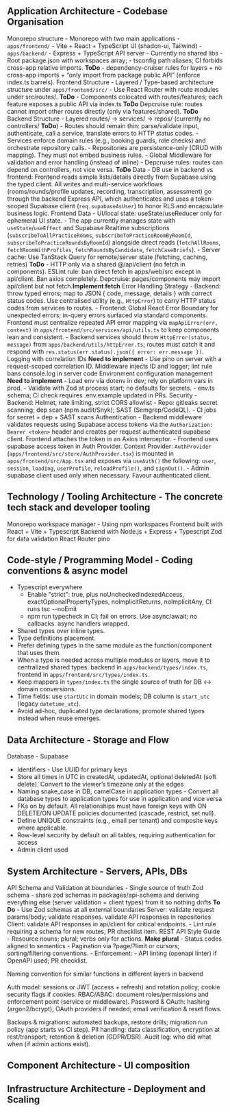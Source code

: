 
## Application Architecture - Codebase Organisation
Monorepo structure
    - Monorepo with two main applications
        - `apps/frontend/` - Vite + React + TypeScript UI (shadcn-ui, Tailwind)
        - `apps/backend/` - Express + TypeScript API server 
    - Currently no shared libs
    - Root package.json with workspaces array; 
    - tsconfig path aliases; CI forbids cross-app relative imports. **ToDo**
    - dependency-cruiser rules for layers + no cross-app imports + “only import from package public API” (enforce index.ts barrels).
Frontend Structure
    - Layered / Type-based architecture structure under `apps/frontend/src/`
    - Use React Router with route modules under src/routes/. **ToDo**
    - Components colocated with routes/features; each feature exposes a public API via index.ts **ToDo** Depcruise rule: routes cannot import other routes directly (only via features/shared).  **ToDo**
Backend Structure
    - Layered routes/ → services/ → repos/ (currently no controllers/  **ToDo**)
        - Routes should remain thin: parse/validate input, authenticate, call a service, translate errors to HTTP status codes.
        - Services enforce domain rules (e.g., booking guards, role checks) and orchestrate repository calls.
        - Repositories are persistence-only (CRUD with mapping). They must not embed business rules.
    - Global Middleware for validation and error handling (instead of inline)
    - Depcruise rules: routes can depend on controllers, not vice versa. **ToDo**
Data
    - DB use in backend vs frontend: Frontend reads simple lists/details directly from Supabase using the typed client. All writes and multi-service workflows (rooms/rounds/profile updates, recording, transcription, assessment) go through the backend Express API, which authenticates and uses a token-scoped Supabase client (`req.supabaseAsUser`) to honor RLS and encapsulate business logic.
Frontend Data
    - UI/local state: useState/useReducer only for ephemeral UI state.
    - The app currently manages state with `useState`/`useEffect` and Supabase Realtime subscriptions (`subscribeToAllPracticeRooms`, `subscribeToPracticeRoomByRoomId`, `subscribeToPracticeRoundsByRoomId`) alongside direct reads (`fetchAllRooms`, `fetchRoomWithProfiles`, `fetchRoundsByCandidate`, `fetchCaseBriefs`).
    - Server cache: Use TanStack Query for remote/server state (fetching, caching, retries) **ToDo**
    - HTTP only via a shared @/api/client (no fetch in components). ESLint rule: ban direct fetch in apps/web/src except in api/client. Ban axios completely. Depcruise: pages/components may import api/client but not fetch.**Implement fetch**
Error Handling Strategy
    - Backend: throw typed errors; map to JSON { code, message, details } with correct status codes. Use centralised utility (e.g., `HttpError`) to carry HTTP status codes from services to routes. 
    - Frontend: Global React Error Boundary for unexpected errors; in-query errors surfaced via standard components. Frontend must centralize repeated API error mapping via `mapApiError(err, context)` in `apps/frontend/src/services/api/utils.ts` to keep components lean and consistent.
    - Backend services should throw `HttpError(status, message)` from `apps/backend/utils/httpError.ts`; routes must catch it and respond with `res.status(err.status).json({ error: err.message })`.
Logging with correlation IDs **Need to implement**
    - Use pino on server with a request-scoped correlation ID. Middleware injects ID and logger; lint rule bans console.log in server code
Environment configuration management **Need to implement**
    - Load env via dotenv in dev; rely on platform vars in prod.
    - Validate with Zod at process start; no defaults for secrets.
    - env.ts schema; CI check requires .env.example updated in PRs.
Security
    - Backend: Helmet, rate limiting, strict CORS allowlist
    - Repo: gitleaks secret scanning; dep scan (npm audit/Snyk); SAST (Semgrep/CodeQL).
    - CI jobs for secret + dep + SAST scans
Authentication
    - Backend middleware validates requests using Supabase access tokens via the `Authorization: Bearer <token>` header and creates per request authenticated supabase client. Frontend attaches the token in an Axios interceptor.
    - Frontend uses supabase access token in Auth Provider. Context Provider: `AuthProvider` (`apps/frontend/src/store/AuthProvider.tsx`) is mounted in `apps/frontend/src/App.tsx` and exposes via `useAuth()` the following: `user`, `session`, `loading`, `userProfile`, `reloadProfile()`, and `signOut()`. 
    - Admin supabase client used only when necessary. Favour authenticated client. 

## Technology / Tooling Architecture - The concrete tech stack and developer tooling
Monorepo workspace manager - Using npm workspaces
Frontend built with React + Vite + Typescript
Backend with Node.js + Express + Typescript
Zod for data validation
React Router
pino

## Code-style / Programming Model - Coding conventions & async model
- Typescript everywhere
    - Enable "strict": true, plus noUncheckedIndexedAccess, exactOptionalPropertyTypes, noImplicitReturns, noImplicitAny, CI runs tsc --noEmit 
    - npm run typecheck in CI; fail on errors.
Use async/await; no callbacks. 
async handlers wrapped.
- Shared types over inline types.
 - Type definitions placement.
  - Prefer defining types in the same module as the function/component that uses them.
  - When a type is needed across multiple modules or layers, move it to centralized shared types: backend in `apps/backend/types/index.ts`, frontend in `apps/frontend/src/types/index.ts`.
  - Keep mappers in `types/index.ts` the single source of truth for DB <-> domain conversions.
  - Time fields: use `startUtc` in domain models; DB column is `start_utc` (legacy `datetime_utc`).
  - Avoid ad-hoc, duplicated type declarations; promote shared types instead when reuse emerges.


## Data Architecture - Storage and Flow
Database
    - Supabase 
- Identifiers - Use UUID for primary keys
- Store all times in UTC in createdAt, updatedAt, optional deletedAt (soft delete). Convert to the viewer’s timezone only at the edges
- Naming snake_case in DB, camelCase in application types - Convert all database types to application types for use in application and vice versa
- FKs on by default. All relationships must have foreign keys with ON DELETE/ON UPDATE policies documented (cascade, restrict, set null).
- Define UNIQUE constraints (e.g., email per tenant) and composite keys where applicable.
- Row-level security by default on all tables, requiring authentication for access
- Admin client used


## System Architecture - Servers, APIs, DBs
API Schema and Validation at boundaries
    - Single source of truth Zod schema - share zod schemas in packages/api-schema and deriving everything else (server validation + client types) from it so nothing drifts **To Do**
    - Use Zod schemas at all external boundaries
        Server: validate request params/body; validate responses. 
                validate API responses in repositories
        Client: validate API responses in api/client for critical endpoints.
        - Lint rule requiring a schema for new routes; PR checklist item.
REST API Style Guide
        - Resource nouns; plural; verbs only for actions. **Make plural**
        - Status codes aligned to semantics
        - Pagination via ?page/?limit or cursors; sorting/filtering conventions.
    - Enforcement:
        - API linting (openapi linter) if OpenAPI used; PR checklist.


Naming convention for similar functions in different layers in backend



Auth model: sessions or JWT (access + refresh) and rotation policy; cookie security flags if cookies.
RBAC/ABAC: document roles/permissions and enforcement point (service or middleware).
Password & OAuth: hashing (argon2/bcrypt), OAuth providers if needed; email verification & reset flows.

Backups & migrations: automated backups, restore drills; migration run policy (app starts vs CI step).
PII handling: data classification, encryption at rest/transport; retention & deletion (GDPR/DSR).
Audit log: who did what when (if admin actions exist).



## Component Architecture - UI composition

## Infrastructure Architecture - Deployment and Scaling